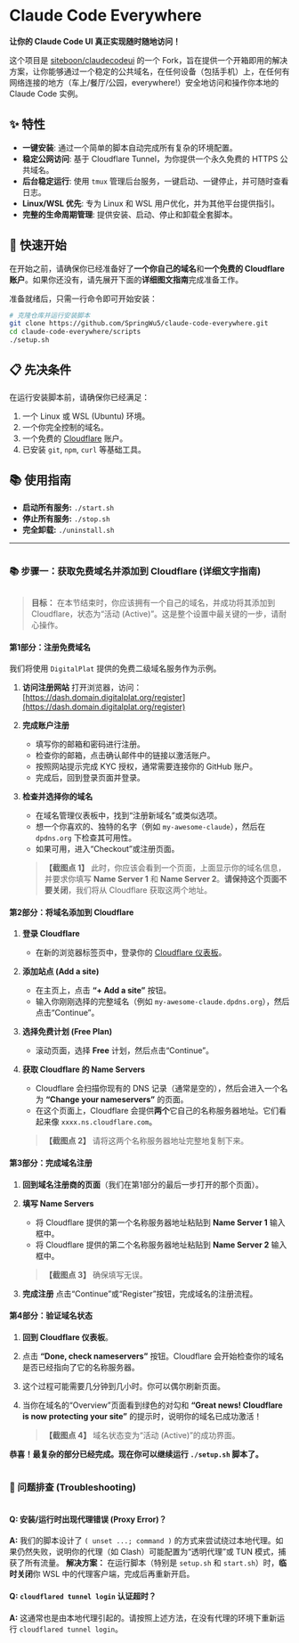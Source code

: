 # Claude Code Everywhere

**让你的 Claude Code UI 真正实现随时随地访问！**

这个项目是 [siteboon/claudecodeui](https://github.com/siteboon/claudecodeui) 的一个 Fork，旨在提供一个开箱即用的解决方案，让你能够通过一个稳定的公共域名，在任何设备（包括手机）上，在任何有网络连接的地方（车上/餐厅/公园，everywhere!）安全地访问和操作你本地的 Claude Code 实例。

## ✨ 特性

-   **一键安装**: 通过一个简单的脚本自动完成所有复杂的环境配置。
-   **稳定公网访问**: 基于 Cloudflare Tunnel，为你提供一个永久免费的 HTTPS 公共域名。
-   **后台稳定运行**: 使用 `tmux` 管理后台服务，一键启动、一键停止，并可随时查看日志。
-   **Linux/WSL 优先**: 专为 Linux 和 WSL 用户优化，并为其他平台提供指引。
-   **完整的生命周期管理**: 提供安装、启动、停止和卸载全套脚本。

## 🚀 快速开始

在开始之前，请确保你已经准备好了**一个你自己的域名**和**一个免费的 Cloudflare 账户**。如果你还没有，请先展开下面的**详细图文指南**完成准备工作。

准备就绪后，只需一行命令即可开始安装：

```bash
# 克隆仓库并运行安装脚本
git clone https://github.com/SpringWu5/claude-code-everywhere.git
cd claude-code-everywhere/scripts
./setup.sh
```

## 📋 先决条件

在运行安装脚本前，请确保你已经满足：

1.  一个 Linux 或 WSL (Ubuntu) 环境。
2.  一个你完全控制的域名。
3.  一个免费的 [Cloudflare](https://dash.cloudflare.com/) 账户。
4.  已安装 `git`, `npm`, `curl` 等基础工具。

## 📚 使用指南

-   **启动所有服务:** `./start.sh`
-   **停止所有服务:** `./stop.sh`
-   **完全卸载:** `./uninstall.sh`

---

<summary>
<h3 style="display: inline-block;">📚 步骤一：获取免费域名并添加到 Cloudflare (详细文字指南)</h3>
</summary>

> **目标：** 在本节结束时，你应该拥有一个自己的域名，并成功将其添加到 Cloudflare，状态为“活动 (Active)”。这是整个设置中最关键的一步，请耐心操作。

#### 第1部分：注册免费域名

我们将使用 `DigitalPlat` 提供的免费二级域名服务作为示例。

1.  **访问注册网站**
    打开浏览器，访问：[https://dash.domain.digitalplat.org/register](https://dash.domain.digitalplat.org/register)

2.  **完成账户注册**
    *   填写你的邮箱和密码进行注册。
    *   检查你的邮箱，点击确认邮件中的链接以激活账户。
    *   按照网站提示完成 KYC 授权，通常需要连接你的 GitHub 账户。
    *   完成后，回到登录页面并登录。

3.  **检查并选择你的域名**
    *   在域名管理仪表板中，找到“注册新域名”或类似选项。
    *   想一个你喜欢的、独特的名字（例如 `my-awesome-claude`），然后在 `dpdns.org` 下检查其可用性。
    *   如果可用，进入“Checkout”或注册页面。

    > **【截图点 1】** 此时，你应该会看到一个页面，上面显示你的域名信息，并要求你填写 **Name Server 1** 和 **Name Server 2**。**请保持这个页面不要关闭**，我们将从 Cloudflare 获取这两个地址。

#### 第2部分：将域名添加到 Cloudflare

1.  **登录 Cloudflare**
    * 在新的浏览器标签页中，登录你的 [Cloudflare 仪表板](https://dash.cloudflare.com/)。

2.  **添加站点 (Add a site)**
    *   在主页上，点击 **“+ Add a site”** 按钮。
    *   输入你刚刚选择的完整域名（例如 `my-awesome-claude.dpdns.org`），然后点击“Continue”。

3.  **选择免费计划 (Free Plan)**
    *   滚动页面，选择 **Free** 计划，然后点击“Continue”。

4.  **获取 Cloudflare 的 Name Servers**
    *   Cloudflare 会扫描你现有的 DNS 记录（通常是空的），然后会进入一个名为 **“Change your nameservers”** 的页面。
    *   在这个页面上，Cloudflare 会提供**两个**它自己的名称服务器地址。它们看起来像 `xxxx.ns.cloudflare.com`。

    > **【截图点 2】** 请将这两个名称服务器地址完整地复制下来。

#### 第3部分：完成域名注册

1.  **回到域名注册商的页面**（我们在第1部分的最后一步打开的那个页面）。

2.  **填写 Name Servers**
    *   将 Cloudflare 提供的第一个名称服务器地址粘贴到 **Name Server 1** 输入框中。
    *   将 Cloudflare 提供的第二个名称服务器地址粘贴到 **Name Server 2** 输入框中。

    > **【截图点 3】** 确保填写无误。

3.  **完成注册**
    点击“Continue”或“Register”按钮，完成域名的注册流程。

#### 第4部分：验证域名状态

1.  **回到 Cloudflare 仪表板**。
2.  点击 **“Done, check nameservers”** 按钮。Cloudflare 会开始检查你的域名是否已经指向了它的名称服务器。
3.  这个过程可能需要几分钟到几小时。你可以偶尔刷新页面。
4.  当你在域名的“Overview”页面看到绿色的对勾和 **“Great news! Cloudflare is now protecting your site”** 的提示时，说明你的域名已成功激活！

    > **【截图点 4】** 域名状态变为“活动 (Active)”的成功界面。

**恭喜！最复杂的部分已经完成。现在你可以继续运行 `./setup.sh` 脚本了。**


<summary>
<h3 style="display: inline-block;">🔧 问题排查 (Troubleshooting)</h3>
</summary>

#### Q: 安装/运行时出现代理错误 (Proxy Error)？

**A:** 我们的脚本设计了 `( unset ...; command )` 的方式来尝试绕过本地代理。如果仍然失败，说明你的代理（如 Clash）可能配置为“透明代理”或 TUN 模式，捕获了所有流量。
**解决方案：** 在运行脚本（特别是 `setup.sh` 和 `start.sh`）时，**临时关闭**你 WSL 中的代理客户端，完成后再重新开启。

#### Q: `cloudflared tunnel login` 认证超时？

**A:** 这通常也是由本地代理引起的。请按照上述方法，在没有代理的环境下重新运行 `cloudflared tunnel login`。
